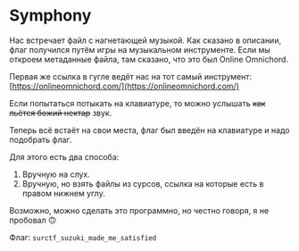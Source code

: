 # Symphony

Нас встречает файл с нагнетающей музыкой. Как сказано в описании, флаг получился путём игры на музыкальном инструменте. Если мы откроем метаданные файла, там сказано, что это был Online Omnichord.

Первая же ссылка в гугле ведёт нас на тот самый инструмент: [https://onlineomnichord.com/](https://onlineomnichord.com/)

Если попытаться потыкать на клавиатуре, то можно услышать ~~как льётся божий нектар~~ звук.

Теперь всё встаёт на свои места, флаг был введён на клавиатуре и надо подобрать флаг.

Для этого есть два способа:

1. Вручную на слух.
2. Вручную, но взять файлы из сурсов, ссылка на которые есть в правом нижнем углу.

Возможно, можно сделать это программно, но честно говоря, я не пробовал 🙃

Флаг: `surctf_suzuki_made_me_satisfied`
